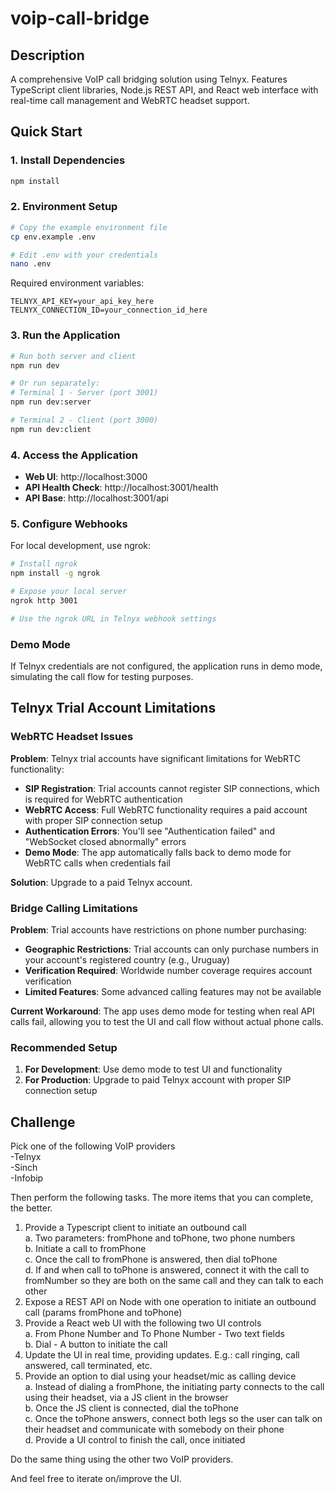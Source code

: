 # voip-call-bridge

## Description
A comprehensive VoIP call bridging solution using Telnyx. Features TypeScript client libraries, Node.js REST API, and React web interface with real-time call management and WebRTC headset support.

## Quick Start

### 1. Install Dependencies
```bash
npm install
```

### 2. Environment Setup
```bash
# Copy the example environment file
cp env.example .env

# Edit .env with your credentials
nano .env
```

Required environment variables:
```env
TELNYX_API_KEY=your_api_key_here
TELNYX_CONNECTION_ID=your_connection_id_here
```

### 3. Run the Application
```bash
# Run both server and client
npm run dev

# Or run separately:
# Terminal 1 - Server (port 3001)
npm run dev:server

# Terminal 2 - Client (port 3000)
npm run dev:client
```

### 4. Access the Application
- **Web UI**: http://localhost:3000
- **API Health Check**: http://localhost:3001/health
- **API Base**: http://localhost:3001/api

### 5. Configure Webhooks
For local development, use ngrok:
```bash
# Install ngrok
npm install -g ngrok

# Expose your local server
ngrok http 3001

# Use the ngrok URL in Telnyx webhook settings
```

### Demo Mode
If Telnyx credentials are not configured, the application runs in demo mode, simulating the call flow for testing purposes.

## Telnyx Trial Account Limitations

### WebRTC Headset Issues
**Problem**: Telnyx trial accounts have significant limitations for WebRTC functionality:
- **SIP Registration**: Trial accounts cannot register SIP connections, which is required for WebRTC authentication
- **WebRTC Access**: Full WebRTC functionality requires a paid account with proper SIP connection setup
- **Authentication Errors**: You'll see "Authentication failed" and "WebSocket closed abnormally" errors
- **Demo Mode**: The app automatically falls back to demo mode for WebRTC calls when credentials fail

**Solution**: Upgrade to a paid Telnyx account.

### Bridge Calling Limitations
**Problem**: Trial accounts have restrictions on phone number purchasing:
- **Geographic Restrictions**: Trial accounts can only purchase numbers in your account's registered country (e.g., Uruguay)
- **Verification Required**: Worldwide number coverage requires account verification
- **Limited Features**: Some advanced calling features may not be available

**Current Workaround**: The app uses demo mode for testing when real API calls fail, allowing you to test the UI and call flow without actual phone calls.

### Recommended Setup
1. **For Development**: Use demo mode to test UI and functionality
2. **For Production**: Upgrade to paid Telnyx account with proper SIP connection setup

## Challenge
Pick one of the following VoIP providers  
-Telnyx  
-Sinch  
-Infobip  
  
Then perform the following tasks. The more items that you can complete, the better.  
  
1. Provide a Typescript client to initiate an outbound call  
  a. Two parameters: fromPhone and toPhone, two phone numbers  
  b. Initiate a call to fromPhone  
  c. Once the call to fromPhone is answered, then dial toPhone  
  d. If and when call to toPhone is answered, connect it with the call to fromNumber so they are both on the same call and they can talk to each other  
2. Expose a REST API on Node with one operation to initiate an outbound call (params fromPhone and toPhone)  
3. Provide a React web UI with the following two UI controls  
  a. From Phone Number and To Phone Number - Two text fields  
  b. Dial - A button to initiate the call  
4. Update the UI in real time, providing updates. E.g.: call ringing, call answered, call terminated, etc.  
5. Provide an option to dial using your headset/mic as calling device  
  a. Instead of dialing a fromPhone, the initiating party connects to the call using their headset, via a JS client in the browser  
  b. Once the JS client is connected, dial the toPhone  
  c. Once the toPhone answers, connect both legs so the user can talk on their headset and communicate with somebody on their phone  
  d. Provide a UI control to finish the call, once initiated  
  
Do the same thing using the other two VoIP providers.  
  
And feel free to iterate on/improve the UI.
